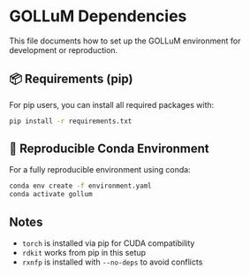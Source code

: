 # GOLLuM Dependencies

This file documents how to set up the GOLLuM environment for development or reproduction.

## 📦 Requirements (pip)
For pip users, you can install all required packages with:

```bash
pip install -r requirements.txt
```

## 🧪 Reproducible Conda Environment

For a fully reproducible environment using conda:

```bash
conda env create -f environment.yaml
conda activate gollum
```

## Notes

- `torch` is installed via pip for CUDA compatibility
- `rdkit` works from pip in this setup
- `rxnfp` is installed with `--no-deps` to avoid conflicts